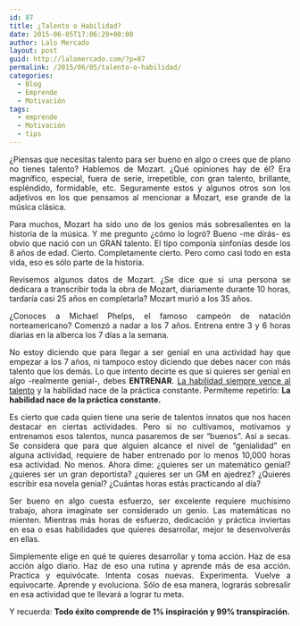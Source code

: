 ```yaml
---
id: 87
title: ¿Talento o Habilidad?
date: 2015-06-05T17:06:29+00:00
author: Lalo Mercado
layout: post
guid: http://lalomercado.com/?p=87
permalink: /2015/06/05/talento-o-habilidad/
categories:
  - Blog
  - Emprende
  - Motivación
tags:
  - emprende
  - Motivación
  - tips
---
```

<p style="text-align: justify;">
  ¿Piensas que necesitas talento para ser bueno en algo o crees que de plano no tienes talento? Hablemos de Mozart. ¿Qué opiniones hay de él? Era magnífico, especial, fuera de serie, irrepetible, con gran talento, brillante, espléndido, formidable, etc. Seguramente estos y algunos otros son los adjetivos en los que pensamos al mencionar a Mozart, ese grande de la música clásica.
</p>

<p style="text-align: justify;">
  Para muchos, Mozart ha sido uno de los genios más sobresalientes en la historia de la música. Y me pregunto ¿cómo lo logró? Bueno -me dirás- es obvio que nació con un GRAN talento. El tipo componía sinfonías desde los 8 años de edad. Cierto. Completamente cierto. Pero como casi todo en esta vida, eso es sólo parte de la historia.
</p>

<p style="text-align: justify;">
  Revisemos algunos datos de Mozart. ¿Se dice que si una persona se dedicara a transcribir toda la obra de Mozart, diariamente durante 10 horas, tardaría casi 25 años en completarla? Mozart murió a los 35 años.
</p>

<p style="text-align: justify;">
  ¿Conoces a Michael Phelps, el famoso campeón de natación norteamericano? Comenzó a nadar a los 7 años. Entrena entre 3 y 6 horas diarias en la alberca los 7 días a la semana.
</p>

<p style="text-align: justify;">
  No estoy diciendo que para llegar a ser genial en una actividad hay que empezar a los 7 años, ni tampoco estoy diciendo que debes nacer con más talento que los demás. Lo que intento decirte es que si quieres ser genial en algo -realmente genial-, debes <strong>ENTRENAR</strong>. <span style="text-decoration: underline;">La habilidad siempre vence al talento</span> y la habilidad nace de la práctica constante. Permíteme repetirlo: <strong>La habilidad nace de la práctica constante.</strong>
</p>

<p style="text-align: justify;">
  Es cierto que cada quien tiene una serie de talentos innatos que nos hacen destacar en ciertas actividades. Pero si no cultivamos, motivamos y entrenamos esos talentos, nunca pasaremos de ser &#8220;buenos&#8221;. Así a secas. Se considera que para que alguien alcance el nivel de &#8220;genialidad&#8221; en alguna actividad, requiere de haber entrenado por lo menos 10,000 horas esa actividad. No menos. Ahora dime: ¿quieres ser un matemático genial? ¿quieres ser un gran deportista? ¿quieres ser un GM en ajedrez? ¿Quieres escribir esa novela genial? ¿Cuántas horas estás practicando al día?
</p>

<p style="text-align: justify;">
  Ser bueno en algo cuesta esfuerzo, ser excelente requiere muchísimo trabajo, ahora imagínate ser considerado un genio. Las matemáticas no mienten. Mientras más horas de esfuerzo, dedicación y práctica inviertas en esa o esas habilidades que quieres desarrollar, mejor te desenvolverás en ellas.
</p>

<p style="text-align: justify;">
  Simplemente elige en qué te quieres desarrollar y toma acción. Haz de esa acción algo diario. Haz de eso una rutina y aprende más de esa acción. Practica y equivócate. Intenta cosas nuevas. Experimenta. Vuelve a equivocarte. Aprende y evoluciona. Sólo de esa manera, lograrás sobresalir en esa actividad que te llevará a lograr tu meta.
</p>

<p style="text-align: justify;">
  Y recuerda: <strong>Todo éxito comprende de 1% inspiración y 99% transpiración.</strong>
</p>

<p style="text-align: justify;">